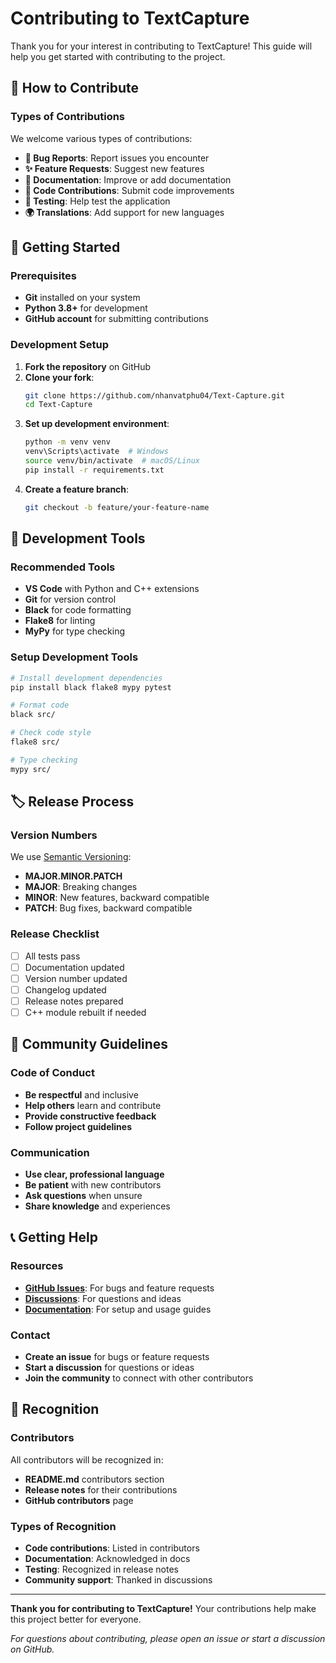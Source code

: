 # Contributing to TextCapture

Thank you for your interest in contributing to TextCapture! This guide will help you get started with contributing to the project.

## 🤝 How to Contribute

### Types of Contributions
We welcome various types of contributions:

- **🐛 Bug Reports**: Report issues you encounter
- **✨ Feature Requests**: Suggest new features
- **📝 Documentation**: Improve or add documentation
- **🔧 Code Contributions**: Submit code improvements
- **🧪 Testing**: Help test the application
- **🌍 Translations**: Add support for new languages

## 🚀 Getting Started

### Prerequisites
- **Git** installed on your system
- **Python 3.8+** for development
- **GitHub account** for submitting contributions

### Development Setup
1. **Fork the repository** on GitHub
2. **Clone your fork**:
   ```bash
   git clone https://github.com/nhanvatphu04/Text-Capture.git
   cd Text-Capture
   ```
3. **Set up development environment**:
   ```bash
   python -m venv venv
   venv\Scripts\activate  # Windows
   source venv/bin/activate  # macOS/Linux
   pip install -r requirements.txt
   ```
4. **Create a feature branch**:
   ```bash
   git checkout -b feature/your-feature-name
   ```

## 🔧 Development Tools

### Recommended Tools
- **VS Code** with Python and C++ extensions
- **Git** for version control
- **Black** for code formatting
- **Flake8** for linting
- **MyPy** for type checking

### Setup Development Tools
```bash
# Install development dependencies
pip install black flake8 mypy pytest

# Format code
black src/

# Check code style
flake8 src/

# Type checking
mypy src/
```

## 🏷️ Release Process

### Version Numbers
We use [Semantic Versioning](https://semver.org/):
- **MAJOR.MINOR.PATCH**
- **MAJOR**: Breaking changes
- **MINOR**: New features, backward compatible
- **PATCH**: Bug fixes, backward compatible

### Release Checklist
- [ ] All tests pass
- [ ] Documentation updated
- [ ] Version number updated
- [ ] Changelog updated
- [ ] Release notes prepared
- [ ] C++ module rebuilt if needed

## 🤝 Community Guidelines

### Code of Conduct
- **Be respectful** and inclusive
- **Help others** learn and contribute
- **Provide constructive feedback**
- **Follow project guidelines**

### Communication
- **Use clear, professional language**
- **Be patient** with new contributors
- **Ask questions** when unsure
- **Share knowledge** and experiences

## 📞 Getting Help

### Resources
- **[GitHub Issues](https://github.com/nhanvatphu04/Text-Capture/issues)**: For bugs and feature requests
- **[Discussions](https://github.com/nhanvatphu04/Text-Capture/discussions)**: For questions and ideas
- **[Documentation](README.md)**: For setup and usage guides

### Contact
- **Create an issue** for bugs or feature requests
- **Start a discussion** for questions or ideas
- **Join the community** to connect with other contributors

## 🙏 Recognition

### Contributors
All contributors will be recognized in:
- **README.md** contributors section
- **Release notes** for their contributions
- **GitHub contributors** page

### Types of Recognition
- **Code contributions**: Listed in contributors
- **Documentation**: Acknowledged in docs
- **Testing**: Recognized in release notes
- **Community support**: Thanked in discussions

---

**Thank you for contributing to TextCapture!** Your contributions help make this project better for everyone.

*For questions about contributing, please open an issue or start a discussion on GitHub.* 